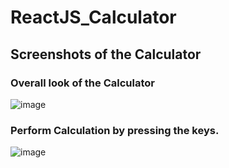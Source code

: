 # ReactJS_Calculator

## Screenshots of the Calculator


### Overall look of the Calculator
![image](https://user-images.githubusercontent.com/64188419/113195982-9056aa00-9280-11eb-9af1-565c70838ee1.png)

### Perform Calculation by pressing the keys.
![image](https://user-images.githubusercontent.com/64188419/113158378-5e7e1d00-9259-11eb-8c64-cb62103b0620.png)
